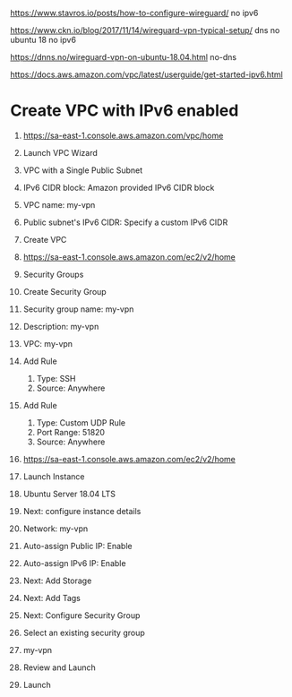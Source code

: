 https://www.stavros.io/posts/how-to-configure-wireguard/ no ipv6

https://www.ckn.io/blog/2017/11/14/wireguard-vpn-typical-setup/ dns no ubuntu 18 no ipv6


https://dnns.no/wireguard-vpn-on-ubuntu-18.04.html no-dns

https://docs.aws.amazon.com/vpc/latest/userguide/get-started-ipv6.html

# Create VPC with IPv6 enabled

1. https://sa-east-1.console.aws.amazon.com/vpc/home
2. Launch VPC Wizard
3. VPC with a Single Public Subnet
4. IPv6 CIDR block: Amazon provided IPv6 CIDR block
5. VPC name: my-vpn
6. Public subnet's IPv6 CIDR: Specify a custom IPv6 CIDR
7. Create VPC

1. https://sa-east-1.console.aws.amazon.com/ec2/v2/home
2. Security Groups
3. Create Security Group
4. Security group name: my-vpn
5. Description: my-vpn
6. VPC: my-vpn
7. Add Rule
    1. Type: SSH
    2. Source: Anywhere
8. Add Rule
    1. Type: Custom UDP Rule
    2. Port Range: 51820
    3. Source: Anywhere

1. https://sa-east-1.console.aws.amazon.com/ec2/v2/home
2. Launch Instance
3. Ubuntu Server 18.04 LTS
4. Next: configure instance details
5. Network: my-vpn
6. Auto-assign Public IP: Enable
7. Auto-assign IPv6 IP: Enable
8. Next: Add Storage
9. Next: Add Tags
10. Next: Configure Security Group
11. Select an existing security group
12. my-vpn
13. Review and Launch
14. Launch

